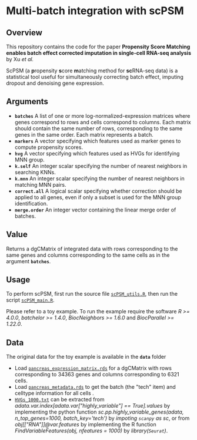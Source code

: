# Multi-batch integration with scPSM

## Overview

This repository contains the code for the paper **Propensity Score Matching enables batch effect corrected imputation in single-cell RNA-seq analysis** by Xu _et al._

ScPSM (a **p**ropensity **s**core **m**atching method for **sc**RNA-seq data) is a statistical tool useful for simultaneously correcting batch effect, imputing dropout and denoising gene expression.

## Arguments

- **`batches`** A list of one or more log-normalized-expression matrices where genes correspond to rows and cells correspond to columns. Each matrix should contain the same number of rows, corresponding to the same genes in the same order. Each matrix represents a batch.
- **`markers`** A vector specifying which features used as marker genes to compute propensity scores.
- **`hvg`** A vector specifying which features used as HVGs for identifying MNN group.
- **`k.self`** An integer scalar specifying the number of nearest neighbors in searching KNNs.
- **`k.mnn`** An integer scalar specifying the number of nearest neighbors in matching MNN pairs.
- **`correct.all`** A logical scalar specifying whether correction should be applied to all genes, even if only a subset is used for the MNN group identification.
- **`merge.order`** An integer vector containing the linear merge order of batches.

## Value

Returns a dgCMatrix of integrated data with rows corresponding to the same genes and columns corresponding to the same cells as in the argument **`batches`**.

## Usage

To perform scPSM, first run the source file [`scPSM_utils.R`](./script/scPSM_utils.R), then run the script [`scPSM_main.R`](./script/scPSM_main.R).

Please refer to a toy example. To run the example require the software *R >= 4.0.0*, *batchelor >= 1.4.0*, *BiocNeighbors >= 1.6.0* and *BiocParallel >= 1.22.0*.

## Data
The original data for the toy example is available in the **`data`** folder
- Load [`pancreas_expression_matrix.rds`](./data/pancreas_expression_matrix.rds) for a dgCMatrix with rows corresponding to 34363 genes and columns corresponding to 6321 cells.
- Load [`pancreas_metadata.rds`](./data/pancreas_metadata.rds) to get the batch (the "tech" item) and celltype information for all cells .
- [`HVGs_1000.txt`](./data/HVGs_1000.txt) can be extracted from *adata.var.index[adata.var["highly_variable"] == True].values* by implementing the python function *sc.pp.highly_variable_genes(adata, n_top_genes=1000, batch_key='tech')* by *impoting `scanpy` as sc*, or from *obj[["RNA"]]@var.features* by implementing the R function *FindVariableFeatures(obj, nfeatures = 1000)* by *library(`Seurat`)*.


